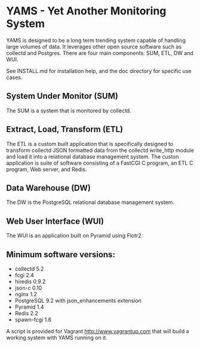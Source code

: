# YAMS - Yet Another Monitoring System

YAMS is designed to be a long term trending system capable of handling large
volumes of data.  It leverages other open source software such as collectd and
Postgres.  There are four main components: SUM, ETL, DW and WUI.

See INSTALL.md for installation help, and the doc directory for specific use
cases.

## System Under Monitor (SUM)

The SUM is a system that is monitored by collectd.

## Extract, Load, Transform (ETL)

The ETL is a custom built application that is specifically designed to
transform collectd JSON formatted data from the collectd write_http module and
load it into a relational database management system.  The custon application
is suite of software consisting of a FastCGI C program, an ETL C program, Web
server, and Redis.

## Data Warehouse (DW)

The DW is the PostgreSQL relational database management system.

## Web User Interface (WUI)

The WUI is an application built on Pyramid using Flotr2.

## Minimum software versions:

* collectd 5.2
* fcgi 2.4
* hiredis 0.9.2
* json-c 0.10
* nginx 1.2
* PostgreSQL 9.2 with json_enhancements extension
* Pyramid 1.4
* Redis 2.2
* spawn-fcgi 1.6

A script is provided for Vagrant http://www.vagrantup.com that will build a
working system with YAMS running on it.
